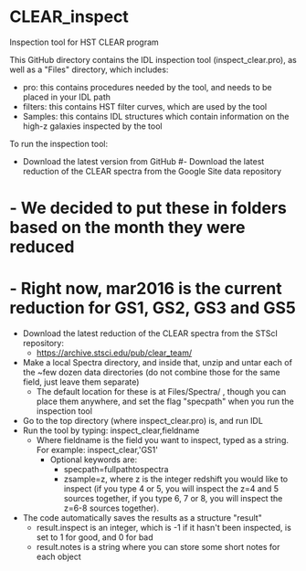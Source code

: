 # CLEAR_inspect
Inspection tool for HST CLEAR program

This GitHub directory contains the IDL inspection tool (inspect_clear.pro), as well as a "Files" directory, which includes:
- pro: this contains procedures needed by the tool, and needs to be placed in your IDL path
- filters: this contains HST filter curves, which are used by the tool
- Samples: this contains IDL structures which contain information on the high-z galaxies inspected by the tool

To run the inspection tool:
- Download the latest version from GitHub
#- Download the latest reduction of the CLEAR spectra from the Google Site data repository
#  - We decided to put these in folders based on the month they were reduced
#    - Right now, mar2016 is the current reduction for GS1, GS2, GS3 and GS5
- Download the latest reduction of the CLEAR spectra from the STScI repository:
     - https://archive.stsci.edu/pub/clear_team/
- Make a local Spectra directory, and inside that, unzip and untar each of the ~few dozen data directories (do not combine those for the same field, just leave them separate)
  - The default location for these is at Files/Spectra/ , though you can place
them anywhere, and set the flag "specpath" when you run the inspection tool
- Go to the top directory (where inspect_clear.pro) is, and run IDL
- Run the tool by typing: inspect_clear,fieldname
  - Where fieldname is the field you want to inspect, typed as a string.  For example:  inspect_clear,'GS1'
    - Optional keywords are:
        - specpath=fullpathtospectra
        - zsample=z, where z is the integer redshift you would like to inspect (if you type 4 or 5, you will inspect the
        z=4 and 5 sources together, if you type 6, 7 or 8, you will inspect the z=6-8 sources together).
- The code automatically saves the results as a structure "result"
  - result.inspect is an integer, which is -1 if it hasn't been inspected, is set to 1 for good, and 0 for bad
  - result.notes is a string where you can store some short notes for each object
  
  
